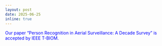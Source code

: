 ```yaml
---
layout: post
date: 2025-06-25
inline: true
---
```

<span style="color: blue;"> Our paper “Person Recognition in Aerial Surveillance: A Decade Survey” is accepted by IEEE T-BIOM. </span>  